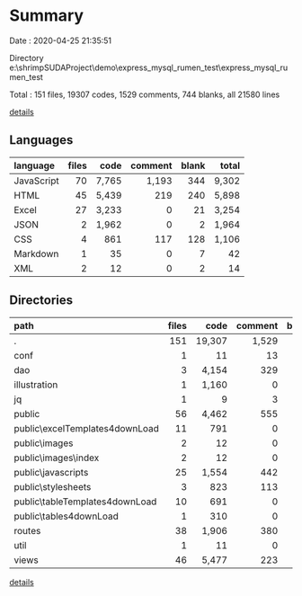 # Summary

Date : 2020-04-25 21:35:51

Directory e:\shrimpSUDAProject\demo\express_mysql_rumen_test\express_mysql_rumen_test

Total : 151 files,  19307 codes, 1529 comments, 744 blanks, all 21580 lines

[details](details.md)

## Languages
| language | files | code | comment | blank | total |
| :--- | ---: | ---: | ---: | ---: | ---: |
| JavaScript | 70 | 7,765 | 1,193 | 344 | 9,302 |
| HTML | 45 | 5,439 | 219 | 240 | 5,898 |
| Excel | 27 | 3,233 | 0 | 21 | 3,254 |
| JSON | 2 | 1,962 | 0 | 2 | 1,964 |
| CSS | 4 | 861 | 117 | 128 | 1,106 |
| Markdown | 1 | 35 | 0 | 7 | 42 |
| XML | 2 | 12 | 0 | 2 | 14 |

## Directories
| path | files | code | comment | blank | total |
| :--- | ---: | ---: | ---: | ---: | ---: |
| . | 151 | 19,307 | 1,529 | 744 | 21,580 |
| conf | 1 | 11 | 13 | 1 | 25 |
| dao | 3 | 4,154 | 329 | 105 | 4,588 |
| illustration | 1 | 1,160 | 0 | 9 | 1,169 |
| jq | 1 | 9 | 3 | 3 | 15 |
| public | 56 | 4,462 | 555 | 294 | 5,311 |
| public\excelTemplates4downLoad | 11 | 791 | 0 | 5 | 796 |
| public\images | 2 | 12 | 0 | 2 | 14 |
| public\images\index | 2 | 12 | 0 | 2 | 14 |
| public\javascripts | 25 | 1,554 | 442 | 155 | 2,151 |
| public\stylesheets | 3 | 823 | 113 | 125 | 1,061 |
| public\tableTemplates4downLoad | 10 | 691 | 0 | 6 | 697 |
| public\tables4downLoad | 1 | 310 | 0 | 1 | 311 |
| routes | 38 | 1,906 | 380 | 66 | 2,352 |
| util | 1 | 11 | 0 | 0 | 11 |
| views | 46 | 5,477 | 223 | 243 | 5,943 |

[details](details.md)